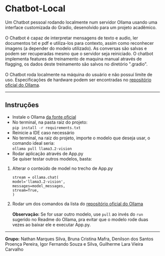 # Chatbot-Local
Um Chatbot pessoal rodando localmente num servidor Ollama usando uma interface customizada do Gradio, desenolvido para um projeto acadêmico.\
\
O Chatbot é capaz de interpretar mensagens de texto e audio, ler documentos txt e pdf e utiliza-los para contexto, assim como reconhecer imagens (a depender do modelo utilizado). As conversas são salvas e podem ser recuperadas mesmo que o servidor seja reiniciado. O chatbot implementa features de treinamento de maquina manual através de flagging, os dados deste treinamento são salvos no diretório ".gradio".\
\
O Chatbot roda localmente na máquina do usuário e não possuí limite de uso. Especificações de hardware podem ser encontradas no [repositório oficial do Ollama](https://github.com/ollama/ollama). 

---

## Instruções  
- Instale o Ollama [da fonte oficial](https://ollama.com/download)  
- No terminal, na pasta raiz do projeto:\
  `pip install -r requirements.txt`
- Reinicie a IDE caso necessário
- No terminal, na raiz do projeto, importe o modelo que deseja usar, o comando ideal seria:\
  `ollama pull llama3.2-vision`  
- Rodar aplicação através de App.py
\
Se quiser testar outros modelos, basta:
1. Alterar o conteúdo de model no trecho de App.py

      `stream = ollama.chat(`\
              `model='llama3.2-vision',`\
              `messages=model_messages,`\
              `stream=True,`\
          `)`

2. Rodar um dos comandos da lista do [repositório oficial do Ollama](https://github.com/ollama/ollama)\
\
**Observação:** Se for usar outro modelo, use `pull` ao invés do `run` sugerido no Readme do Ollama, pra evitar que o modelo rode duas vezes ao baixar ele e executar App.py.
---

**Grupo:** Nathan Marques Silva, Bruna Cristina Mafra, Denilson dos Santos Proença Pereira, Igor Fernando Souza e Silva, Guilherme Lara Vieira Carvalho


